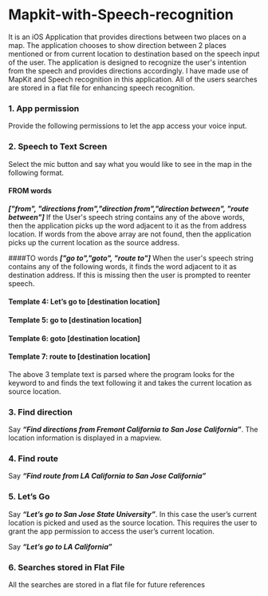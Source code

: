 # Mapkit-with-Speech-recognition
It is an iOS Application that provides directions between two places on a map. The application chooses to show direction between 2 places mentioned or from current location to destination based on the speech input of the user. The application is designed to recognize the user's intention from the speech and provides directions accordingly. I have made use of MapKit and Speech recognition in this application. All of the users searches are stored in a flat file for enhancing speech recognition. 


### 1.	App permission
Provide the following permissions to let the app access your voice input.

### 2.	Speech to Text Screen
Select the mic button and say what you would like to see in the map in the following format.
#### FROM words
***["from", "directions from","direction from","direction between", "route between"]***
If the User's speech string contains any of the above words, then the application picks up the word adjacent to it as the from address location. If words from the above array are not found, then the application picks up the current location as the source address. 

####TO words
***["go to","goto", "route to"]***
When the user's speech string contains any of the following words, it finds the word adjacent to it as destination address. If this is missing then the user is prompted to reenter speech.


#### Template 4: Let’s go to [destination location]
#### Template 5: go to [destination location]
#### Template 6: goto [destination location]
#### Template 7: route to [destination location]
The above 3 template text is parsed where the program looks for the keyword to and finds the text following it and takes the current location as source location.

### 3.	Find direction
Say ***“Find directions from Fremont California to San Jose California”***. The location information is displayed in a mapview.
     
### 4.	Find route
Say ***“Find route from LA California to San Jose California”***
    
### 5.	Let’s Go
Say ***“Let’s go to San Jose State University”***. In this case the user’s current location is picked and used as the source location. This requires the user to grant the app permission to access the user’s current location.

Say ***“Let’s go to LA California”***

### 6.	Searches stored in Flat File
All the searches are stored in a flat file for future references
 




